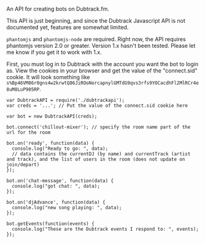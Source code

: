 An API for creating bots on Dubtrack.fm.

This API is just beginning, and since the Dubtrack Javascript API is not documented yet, features are somewhat limited.

`phantomjs` and `phantomjs-node` are required. Right now, the API requires phantomjs version 2.0 or greater. Version 1.x hasn't been tested. Please let me know if you get it to work with 1.x.

First, you must log in to Dubtrack with the account you want the bot to login as. View the cookies in your browser and get the value of the "connect.sid" cookie. It will look something like `s%Bp46VM86r0gns4w2krwtQ86JiROoNorcapnylGMTdG9qvs3rfs9YOCacdhFl2MlRCr4e8uM8LuP905RP`.

```
var DubtrackAPI = require('./dubtrackapi');
var creds = '...'; // Put the value of the connect.sid cookie here

var bot = new DubtrackAPI(creds);

bot.connect('chillout-mixer'); // specify the room name part of the url for the room

bot.on('ready', function(data) {
  console.log("Ready to go: ", data);
  // data contains the currentDJ (by name) and currentTrack (artist and track), and the list of users in the room (does not update on join/depart)
});

bot.on('chat-message', function(data) {
  console.log("got chat: ", data);
});

bot.on('djAdvance', function(data) {
  console.log("new song playing: ", data);
});

bot.getEvents(function(events) {
  console.log("These are the Dubtrack events I respond to: ", events);
});
```